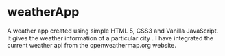# weatherApp
A weather app created using simple HTML 5, CSS3 and Vanilla JavaScript. It gives the weather information of a particular city .
I have integrated the current weather api from the openweathermap.org website.
